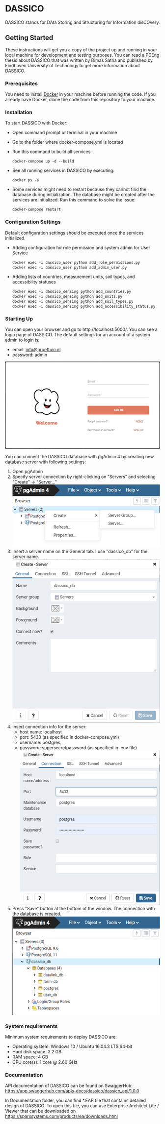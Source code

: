 # DASSICO

DASSICO stands for DAta Storing and Structuring for Information disCOvery.

## Getting Started
These instructions will get you a copy of the project up and running in your local machine 
for development and testing purposes. You can read a PDEng thesis about DASSICO that was written by Dimas Satria
and published by Eindhoven University of Technology to get more information about DASSICO.

### Prerequisites
You need to install [Docker](https://docs.docker.com/install/) in your machine before running the code. If you already
have Docker, clone the code from this repository to your machine.

### Installation
To start DASSICO with Docker:
 * Open command prompt or terminal in your machine
 * Go to the folder where docker-compose.yml is located
 * Run this command to build all services:
    ```
    docker-compose up -d --build
    ```

 * See all running services in DASSICO by executing:
   ```
   docker ps -a
   ```
   
 * Some services might need to restart because they cannot find the database during initialization.
   The database might be created after the services are initialized. Run this command to solve the issue:
   ```
   docker-compose restart
   ``` 

### Configuration Settings
Default configuration settings should be executed once the services initialized.
 
 * Adding configuration for role permission and system admin for User Service
    ```
    docker exec -i dassico_user python add_role_permissions.py
    docker exec -i dassico_user python add_admin_user.py
    ``` 
   
 * Adding lists of countries, measurement units, soil types, and accessibility statuses
    ```
    docker exec -i dassico_sensing python add_countries.py
    docker exec -i dassico_sensing python add_units.py
    docker exec -i dassico_sensing python add_soil_types.py
    docker exec -i dassico_sensing python add_accessibility_status.py
    ``` 

### Starting Up
You can open your browser and go to http://localhost:5000/. You can see a login page of DASSICO.
The default settings for an account of a system admin to login is:
 * email: info@proeftuin.nl
 * password: admin

![Login](/Documentation/Images/login_page.PNG)

You can connect the DASSICO database with pgAdmin 4 by creating new database server with following settings: 
1. Open pgAdmin
2. Specify server connection by right-clicking on "Servers" and selecting "Create" -> "Server..."
![Create server](/Documentation/Images/pgAdmin_connectDb.PNG)
3. Insert a server name on the General tab. I use "dassico_db" for the server name.
![General Info](/Documentation/Images/pgAdmin_generalInfo.PNG)
4. Insert connection info for the server:
   * host name: localhost
   * port: 5433 (as specified in docker-compose.yml)
   * username: postgres
   * password: supersecretpassword (as specified in .env file)
   ![Connection Info](/Documentation/Images/pgAdmin_connectionInfo.PNG)
5. Press "Save" button at the bottom of the window. The connection with the database is created.
![Connection Info](/Documentation/Images/pgAdmin_connected.PNG) 

### System requirements
Minimum system requirements to deploy DASSICO are:
 * Operating system: Windows 10 / Ubuntu 16.04.3 LTS 64-bit
 * Hard disk space: 3.2 GB
 * RAM space: 4 GB
 * CPU core(s): 1 core @ 2.60 GHz
 
### Documentation
API documentation of DASSICO can be found on SwaggerHub: https://app.swaggerhub.com/apis-docs/dassico/dassico_api/1.0.0

In Documentation folder, you can find *.EAP file that contains detailed design of DASSICO.
To open this file, you can use Enterprise Architect Lite / Viewer that can be downloaded on
https://sparxsystems.com/products/ea/downloads.html